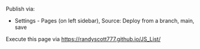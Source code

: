 Publish via:
- Settings - Pages (on left sidebar), Source: Deploy from a branch, main, save

Execute this page via https://randyscott777.github.io/JS_List/
